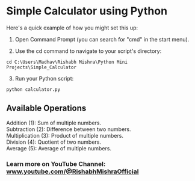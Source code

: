 # Simple Calculator using Python

Here's a quick example of how you might set this up:
1. Open Command Prompt (you can search for "cmd" in the start menu).

2. Use the cd command to navigate to your script's directory:
```
cd C:\Users\Madhav\Rishabh Mishra\Python Mini Projects\Simple_Calculator
```
3. Run your Python script:
```bash
python calculator.py
```

## Available Operations 
Addition (1): Sum of multiple numbers. <br>
Subtraction (2): Difference between two numbers. <br>
Multiplication (3): Product of multiple numbers. <br>
Division (4): Quotient of two numbers. <br>
Average (5): Average of multiple numbers.

### Learn more on YouTube Channel: www.youtube.com/@RishabhMishraOfficial 
